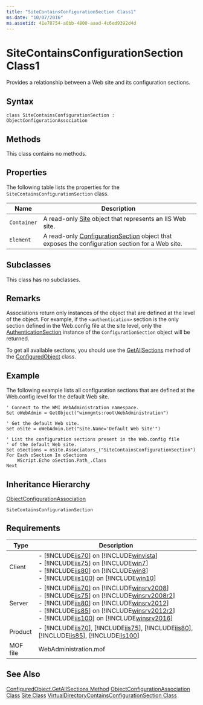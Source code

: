 ```yaml
---
title: "SiteContainsConfigurationSection Class1"
ms.date: "10/07/2016"
ms.assetid: 41e78754-a0bb-4800-aaad-4c6ed9392d4d
---
```

# SiteContainsConfigurationSection Class1
Provides a relationship between a Web site and its configuration sections.  
  
## Syntax  
  
```vbs  
class SiteContainsConfigurationSection : ObjectConfigurationAssociation  
```  
  
## Methods  
 This class contains no methods.  
  
## Properties  
 The following table lists the properties for the `SiteContainsConfigurationSection` class.  
  
|Name|Description|  
|----------|-----------------|  
|`Container`|A read-only [Site](../wmi-provider/site-class.md) object that represents an IIS Web site.|  
|`Element`|A read-only [ConfigurationSection](../wmi-provider/configurationsection-class.md) object that exposes the configuration section for a Web site.|  
  
## Subclasses  
 This class has no subclasses.  
  
## Remarks  
 Associations return only instances of the object that are defined at the level of the object. For example, if the `<authentication>` section is the only section defined in the Web.config file at the site level, only the [AuthenticationSection](../wmi-provider/authenticationsection-class.md) instance of the `ConfigurationSection` object will be returned.  
  
 To get all available sections, you should use the [GetAllSections](../wmi-provider/configuredobject-getallsections-method.md) method of the [ConfiguredObject](../wmi-provider/configuredobject-class.md) class.  
  
## Example  
 The following example lists all configuration sections that are defined at the Web.config level for the default Web site.  
  
```  
' Connect to the WMI WebAdministration namespace.  
Set oWebAdmin = GetObject("winmgmts:root\WebAdministration")  
  
' Get the default Web site.  
Set oSite = oWebAdmin.Get("Site.Name='Default Web Site'")  
  
' List the configuration sections present in the Web.config file  
' of the default Web site.  
Set oSections = oSite.Associators_("SiteContainsConfigurationSection")  
For Each oSection In oSections  
    WScript.Echo oSection.Path_.Class  
Next  
```  
  
## Inheritance Hierarchy  
 [ObjectConfigurationAssociation](../wmi-provider/objectconfigurationassociation-class.md)  
  
 `SiteContainsConfigurationSection`  
  
## Requirements  
  
|Type|Description|  
|----------|-----------------|  
|Client|-   [!INCLUDE[iis70](../wmi-provider/includes/iis70-md.md)] on [!INCLUDE[winvista](../wmi-provider/includes/winvista-md.md)]<br />-   [!INCLUDE[iis75](../wmi-provider/includes/iis75-md.md)] on [!INCLUDE[win7](../wmi-provider/includes/win7-md.md)]<br />-   [!INCLUDE[iis80](../wmi-provider/includes/iis80-md.md)] on [!INCLUDE[win8](../wmi-provider/includes/win8-md.md)]<br />-   [!INCLUDE[iis100](../wmi-provider/includes/iis100-md.md)] on [!INCLUDE[win10](../wmi-provider/includes/win10-md.md)]|  
|Server|-   [!INCLUDE[iis70](../wmi-provider/includes/iis70-md.md)] on [!INCLUDE[winsrv2008](../wmi-provider/includes/winsrv2008-md.md)]<br />-   [!INCLUDE[iis75](../wmi-provider/includes/iis75-md.md)] on [!INCLUDE[winsrv2008r2](../wmi-provider/includes/winsrv2008r2-md.md)]<br />-   [!INCLUDE[iis80](../wmi-provider/includes/iis80-md.md)] on [!INCLUDE[winsrv2012](../wmi-provider/includes/winsrv2012-md.md)]<br />-   [!INCLUDE[iis85](../wmi-provider/includes/iis85-md.md)] on [!INCLUDE[winsrv2012r2](../wmi-provider/includes/winsrv2012r2-md.md)]<br />-   [!INCLUDE[iis100](../wmi-provider/includes/iis100-md.md)] on [!INCLUDE[winsrv2016](../wmi-provider/includes/winsrv2016-md.md)]|  
|Product|-   [!INCLUDE[iis70](../wmi-provider/includes/iis70-md.md)], [!INCLUDE[iis75](../wmi-provider/includes/iis75-md.md)], [!INCLUDE[iis80](../wmi-provider/includes/iis80-md.md)], [!INCLUDE[iis85](../wmi-provider/includes/iis85-md.md)], [!INCLUDE[iis100](../wmi-provider/includes/iis100-md.md)]|  
|MOF file|WebAdministration.mof|  
  
## See Also  
 [ConfiguredObject.GetAllSections Method](../wmi-provider/configuredobject-getallsections-method.md)
 [ObjectConfigurationAssociation Class](../wmi-provider/objectconfigurationassociation-class.md)
 [Site Class](../wmi-provider/site-class.md)
 [VirtualDirectoryContainsConfigurationSection Class](../wmi-provider/virtualdirectorycontainsconfigurationsection-class.md)
